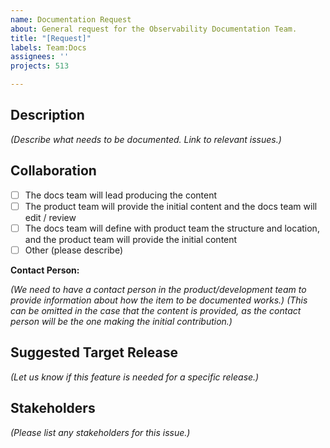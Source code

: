 ```yaml
---
name: Documentation Request
about: General request for the Observability Documentation Team.
title: "[Request]"
labels: Team:Docs
assignees: ''
projects: 513

---
```


## Description

*(Describe what needs to be documented. Link to relevant issues.)*

## Collaboration

* [ ] The docs team will lead producing the content
* [ ] The product team will provide the initial content and the docs team will edit / review
* [ ] The docs team will define with product team the structure and location, and the product team will provide the initial content
* [ ] Other (please describe)

**Contact Person:**

*(We need to have a contact person in the product/development team to provide information about how the item to be documented works.)*
*(This can be omitted in the case that the content is provided, as the contact person will be the one making the initial contribution.)*

## Suggested Target Release

*(Let us know if this feature is needed for a specific release.)*

## Stakeholders

*(Please list any stakeholders for this issue.)*
